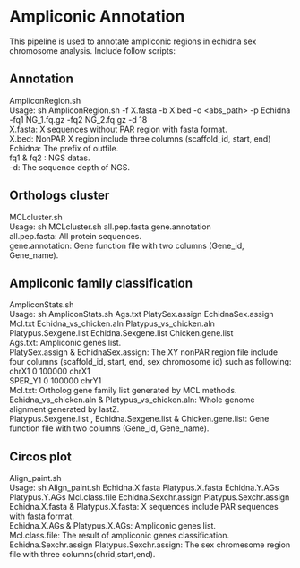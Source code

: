 # Ampliconic Annotation
This pipeline is used to annotate ampliconic regions in echidna sex chromosome analysis. Include follow scripts:

## Annotation
AmpliconRegion.sh  
Usage: sh AmpliconRegion.sh -f X.fasta -b X.bed -o <abs_path> -p Echidna -fq1 NG_1.fq.gz -fq2 NG_2.fq.gz -d 18  
  X.fasta: X sequences without PAR region with fasta format.  
  X.bed: NonPAR X region include three columns (scaffold_id, start, end)  
  Echidna:  The prefix of outfile.   
  fq1 & fq2 : NGS datas.   
  -d: The sequence depth of NGS. 

## Orthologs cluster
MCLcluster.sh  
Usage: sh MCLcluster.sh all.pep.fasta gene.annotation  
  all.pep.fasta: All protein sequences.  
  gene.annotation:  Gene function file with two columns (Gene_id, Gene_name).  

## Ampliconic family classification 
AmpliconStats.sh  
Usage: sh AmpliconStats.sh Ags.txt PlatySex.assign EchidnaSex.assign Mcl.txt Echidna_vs_chicken.aln Platypus_vs_chicken.aln Platypus.Sexgene.list Echidna.Sexgene.list  Chicken.gene.list   
  Ags.txt: Ampliconic genes list.  
  PlatySex.assign &  EchidnaSex.assign:  The XY nonPAR region file include four columns (scaffold_id, start, end, sex chromosome id) such as following:  
    chrX1	0	100000	chrX1  
    SPER_Y1 0	100000	chrY1  
  Mcl.txt: Ortholog gene family list generated by MCL methods.  
  Echidna_vs_chicken.aln & Platypus_vs_chicken.aln:  Whole genome alignment generated by lastZ.  
  Platypus.Sexgene.list , Echidna.Sexgene.list  & Chicken.gene.list: Gene function file with two columns (Gene_id, Gene_name).   

## Circos plot
Align_paint.sh  
Usage: sh Align_paint.sh Echidna.X.fasta Platypus.X.fasta Echidna.Y.AGs Platypus.Y.AGs Mcl.class.file  Echidna.Sexchr.assign Platypus.Sexchr.assign   
  Echidna.X.fasta & Platypus.X.fasta: X sequences include PAR sequences with fasta format.  
  Echidna.X.AGs & Platypus.X.AGs: Ampliconic genes list.  
  Mcl.class.file: The result of ampliconic genes classification.  
  Echidna.Sexchr.assign Platypus.Sexchr.assign: The sex chromesome region file with three columns(chrid,start,end). 
